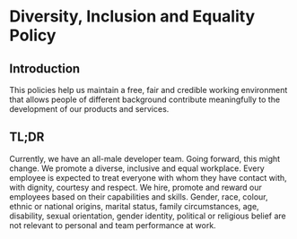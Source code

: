 # Diversity, Inclusion and Equality Policy


## Introduction

This policies help us maintain a free, fair and credible working environment that allows people of different background contribute meaningfully to the development of our products and services. 

## TL;DR

Currently, we have an all-male developer team. Going forward, this might change. We promote a diverse, inclusive and equal workplace. Every employee is expected to treat everyone with whom they have contact with, with dignity, courtesy and respect. We hire, promote and reward our employees based on their capabilities and skills. Gender, race, colour, ethnic or national origins, marital status, family circumstances, age, disability, sexual orientation, gender identity, political or religious belief are not relevant to personal and team performance at work.




